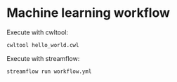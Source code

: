 # Machine learning workflow

Execute with cwltool:

```bash
cwltool hello_world.cwl
```

Execute with streamflow:

```bash
streamflow run workflow.yml
```
